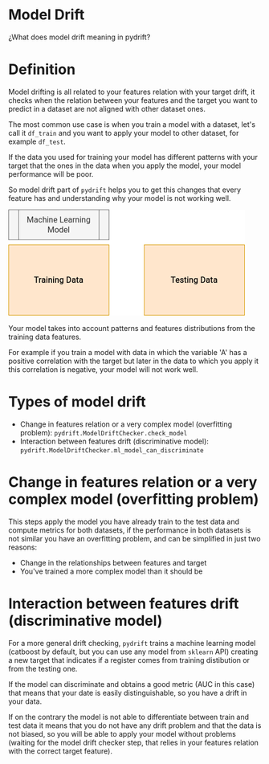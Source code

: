 # Model Drift

¿What does model drift meaning in pydrift?

# Definition

Model drifting is all related to your features relation with your target drift, it checks when the relation between your features and the target you want to predict in a dataset are not aligned with other dataset ones.

The most common use case is when you train a model with a dataset, let's call it `df_train` and you want to apply your model to other dataset, for example `df_test`.

If the data you used for training your model has different patterns with your target that the ones in the data when you apply the model, your model performance will be poor.

So model drift part of `pydrift` helps you to get this changes that every feature has and understanding why your model is not working well.

![General Use Case](../images/general_use_case.png)

Your model takes into account patterns and features distributions from the training data features.

For example if you train a model with data in which the variable 'A' has a positive correlation with the target but later in the data to which you apply it this correlation is negative, your model will not work well.

# Types of model drift

- Change in features relation or a very complex model (overfitting problem): `pydrift.ModelDriftChecker.check_model`
- Interaction between features drift (discriminative model): `pydrift.ModelDriftChecker.ml_model_can_discriminate`

# Change in features relation or a very complex model (overfitting problem)

This steps apply the model you have already train to the test data and compute metrics for both datasets, if the performance in both datasets is not similar you have an overfitting problem, and can be simplified in just two reasons:

- Change in the relationships between features and target
- You've trained a more complex model than it should be

# Interaction between features drift (discriminative model)

For a more general drift checking, `pydrift` trains a machine learning model (catboost by default, but you can use any model from `sklearn` API) creating a new target that indicates if a register comes from training distibution or from the testing one.

If the model can discriminate and obtains a good metric (AUC in this case) that means that your date is easily distinguishable, so you have a drift in your data.

If on the contrary the model is not able to differentiate between train and test data it means that you do not have any drift problem and that the data is not biased, so you will be able to apply your model without problems (waiting for the model drift checker step, that relies in your features relation with the correct target feature).
